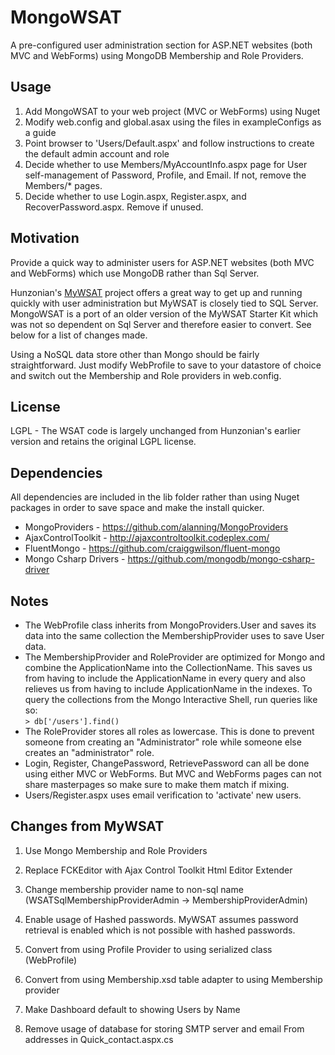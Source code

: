 MongoWSAT
=========

A pre-configured user administration section for ASP.NET websites (both MVC and WebForms) using MongoDB Membership and Role Providers.


Usage
-----

  1. Add MongoWSAT to your web project (MVC or WebForms) using Nuget
  2. Modify web.config and global.asax using the files in exampleConfigs as a guide
  3. Point browser to 'Users/Default.aspx' and follow instructions to create the default admin account and role
  4. Decide whether to use Members/MyAccountInfo.aspx page for User self-management of Password, Profile, and Email.  If not, remove the Members/* pages.
  5. Decide whether to use Login.aspx, Register.aspx, and RecoverPassword.aspx.  Remove if unused.
     

Motivation
----------

Provide a quick way to administer users for ASP.NET websites (both MVC and WebForms) which use MongoDB rather than Sql Server.

Hunzonian's [MyWSAT][1] project offers a great way to get up and running quickly with user administration but MyWSAT is closely tied to SQL Server.  
MongoWSAT is a port of an older version of the MyWSAT Starter Kit which was not so dependent on Sql Server and therefore easier to convert.  See below for a list of changes made.

Using a NoSQL data store other than Mongo should be fairly straightforward.  Just modify WebProfile to save to your datastore of choice and switch out the Membership and Role providers in web.config.

[1]: http://mywsat.codeplex.com/ "MyWSAT Website Starter Kit"


License
-------

  LGPL - The WSAT code is largely unchanged from Hunzonian's earlier version and retains the original LGPL license.


Dependencies
------------

All dependencies are included in the lib folder rather than using Nuget packages in order to save space and make the install quicker.

* MongoProviders - https://github.com/alanning/MongoProviders
* AjaxControlToolkit - http://ajaxcontroltoolkit.codeplex.com/
* FluentMongo - https://github.com/craiggwilson/fluent-mongo
* Mongo Csharp Drivers - https://github.com/mongodb/mongo-csharp-driver


Notes
-----

* The WebProfile class inherits from MongoProviders.User and saves its data into the same collection the MembershipProvider uses to save User data.
* The MembershipProvider and RoleProvider are optimized for Mongo and combine the ApplicationName into the CollectionName.  This saves us from having to include the ApplicationName in every query and also relieves us from having to include ApplicationName in the indexes. To query the collections from the Mongo Interactive Shell, run queries like so:  
`> db['/users'].find()`
* The RoleProvider stores all roles as lowercase.  This is done to prevent someone from creating an "Administrator" role while someone else creates an "administrator" role.
* Login, Register, ChangePassword, RetrievePassword can all be done using either MVC or WebForms. But MVC and WebForms pages can not share masterpages so make sure to make them match if mixing.
* Users/Register.aspx uses email verification to 'activate' new users.


Changes from MyWSAT
-------------------

1. Use Mongo Membership and Role Providers
   <insert config sections>

2. Replace FCKEditor with Ajax Control Toolkit Html Editor Extender

3. Change membership provider name to non-sql name (WSATSqlMembershipProviderAdmin -> MembershipProviderAdmin)

4. Enable usage of Hashed passwords.  MyWSAT assumes password retrieval is enabled which is not possible with hashed passwords.

5. Convert from using Profile Provider to using serialized class (WebProfile)

6. Convert from using Membership.xsd table adapter to using Membership provider

7. Make Dashboard default to showing Users by Name

8. Remove usage of database for storing SMTP server and email From addresses in Quick_contact.aspx.cs
